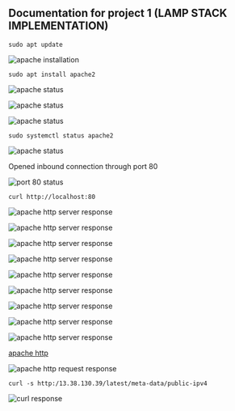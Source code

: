 ## Documentation for project 1 (LAMP STACK IMPLEMENTATION)

`sudo apt update`

![apache installation](./images/packages_update.PNG)

`sudo apt install apache2`

![apache status](./images/apache_package_configuration_pending_kernel_upgrade.PNG)

![apache status](./images/apache_package_configuration_outdated_libraries.PNG)

![apache status](./images/packages_update.PNG)

`sudo systemctl status apache2`

![apache status](./images/apache_status_4.PNG)

Opened inbound connection through port 80

![port 80 status](./images/port_80_opened.PNG)

`curl http://localhost:80`

![apache http server response](./images/apache_http_server_response_page1.PNG)

![apache http server response](./images/apache_http_server_response_page2.PNG)

![apache http server response](./images/apache_http_server_response_page3.PNGg)

![apache http server response](./images/apache_http_server_response_page4.PNG)

![apache http server response](./images/apache_http_server_response_page5.PNG)

![apache http server response](./images/apache_http_server_response_page6.PNG)

![apache http server response](./images/apache_http_server_response_page7.PNG)

![apache http server response](./images/apache_http_server_response_page8.PNG)

![apache http server response](./images/apache_http_server_response_page9.PNG)

[apache http](http://13.38.130.39)

![apache http request response](./images/apache_http_request_response.PNG)

`curl -s http:/13.38.130.39/latest/meta-data/public-ipv4`

![curl response](./images/public_ip_address_retrieval.PNG)




